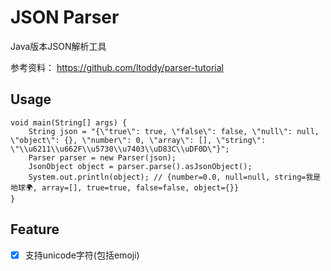 # JSON Parser

Java版本JSON解析工具

参考资料： https://github.com/ltoddy/parser-tutorial

## Usage

```
void main(String[] args) {
    String json = "{\"true\": true, \"false\": false, \"null\": null, \"object\": {}, \"number\": 0, \"array\": [], \"string\": \"\\u6211\\u662F\\u5730\\u7403\\uD83C\\uDF0D\"}";
    Parser parser = new Parser(json);
    JsonObject object = parser.parse().asJsonObject();
    System.out.println(object); // {number=0.0, null=null, string=我是地球🌍, array=[], true=true, false=false, object={}}
}
```

## Feature
- [x] 支持unicode字符(包括emoji)
